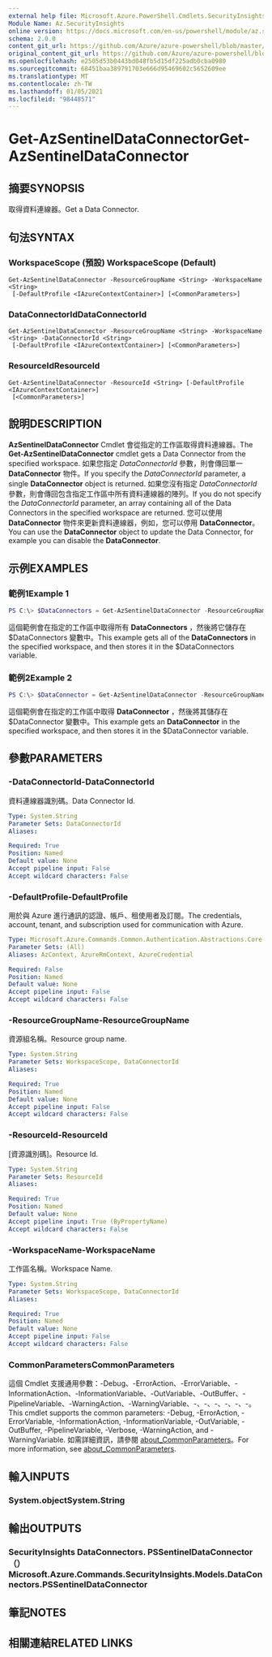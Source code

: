 ```yaml
---
external help file: Microsoft.Azure.PowerShell.Cmdlets.SecurityInsights.dll-Help.xml
Module Name: Az.SecurityInsights
online version: https://docs.microsoft.com/en-us/powershell/module/az.securityinsights/get-azsentineldataconnector
schema: 2.0.0
content_git_url: https://github.com/Azure/azure-powershell/blob/master/src/SecurityInsights/SecurityInsights/help/Get-AzSentinelDataConnector.md
original_content_git_url: https://github.com/Azure/azure-powershell/blob/master/src/SecurityInsights/SecurityInsights/help/Get-AzSentinelDataConnector.md
ms.openlocfilehash: e2505d53b0443bd048fb5d15df225adb0cba0980
ms.sourcegitcommit: 68451baa389791703e666d95469602c5652609ee
ms.translationtype: MT
ms.contentlocale: zh-TW
ms.lasthandoff: 01/05/2021
ms.locfileid: "98448571"
---
```

# <span data-ttu-id="a1b20-101">Get-AzSentinelDataConnector</span><span class="sxs-lookup"><span data-stu-id="a1b20-101">Get-AzSentinelDataConnector</span></span>

## <span data-ttu-id="a1b20-102">摘要</span><span class="sxs-lookup"><span data-stu-id="a1b20-102">SYNOPSIS</span></span>
<span data-ttu-id="a1b20-103">取得資料連線器。</span><span class="sxs-lookup"><span data-stu-id="a1b20-103">Get a Data Connector.</span></span>

## <span data-ttu-id="a1b20-104">句法</span><span class="sxs-lookup"><span data-stu-id="a1b20-104">SYNTAX</span></span>

### <span data-ttu-id="a1b20-105">WorkspaceScope (預設) </span><span class="sxs-lookup"><span data-stu-id="a1b20-105">WorkspaceScope (Default)</span></span>
```
Get-AzSentinelDataConnector -ResourceGroupName <String> -WorkspaceName <String>
 [-DefaultProfile <IAzureContextContainer>] [<CommonParameters>]
```

### <span data-ttu-id="a1b20-106">DataConnectorId</span><span class="sxs-lookup"><span data-stu-id="a1b20-106">DataConnectorId</span></span>
```
Get-AzSentinelDataConnector -ResourceGroupName <String> -WorkspaceName <String> -DataConnectorId <String>
 [-DefaultProfile <IAzureContextContainer>] [<CommonParameters>]
```

### <span data-ttu-id="a1b20-107">ResourceId</span><span class="sxs-lookup"><span data-stu-id="a1b20-107">ResourceId</span></span>
```
Get-AzSentinelDataConnector -ResourceId <String> [-DefaultProfile <IAzureContextContainer>]
 [<CommonParameters>]
```

## <span data-ttu-id="a1b20-108">說明</span><span class="sxs-lookup"><span data-stu-id="a1b20-108">DESCRIPTION</span></span>
<span data-ttu-id="a1b20-109">**AzSentinelDataConnector** Cmdlet 會從指定的工作區取得資料連線器。</span><span class="sxs-lookup"><span data-stu-id="a1b20-109">The **Get-AzSentinelDataConnector** cmdlet gets a Data Connector from the specified workspace.</span></span>
<span data-ttu-id="a1b20-110">如果您指定 *DataConnectorId* 參數，則會傳回單一 **DataConnector** 物件。</span><span class="sxs-lookup"><span data-stu-id="a1b20-110">If you specify the *DataConnectorId* parameter, a single **DataConnector** object is returned.</span></span>
<span data-ttu-id="a1b20-111">如果您沒有指定 *DataConnectorId* 參數，則會傳回包含指定工作區中所有資料連線器的陣列。</span><span class="sxs-lookup"><span data-stu-id="a1b20-111">If you do not specify the *DataConnectorId* parameter, an array containing all of the Data Connectors in the specified workspace are returned.</span></span>
<span data-ttu-id="a1b20-112">您可以使用 **DataConnector** 物件來更新資料連線器，例如，您可以停用 **DataConnector**。</span><span class="sxs-lookup"><span data-stu-id="a1b20-112">You can use the **DataConnector** object to update the Data Connector, for example you can disable the **DataConnector**.</span></span>

## <span data-ttu-id="a1b20-113">示例</span><span class="sxs-lookup"><span data-stu-id="a1b20-113">EXAMPLES</span></span>

### <span data-ttu-id="a1b20-114">範例1</span><span class="sxs-lookup"><span data-stu-id="a1b20-114">Example 1</span></span>
```powershell
PS C:\> $DataConnectors = Get-AzSentinelDataConnector -ResourceGroupName "MyResourceGroup" -WorkspaceName "MyWorkspaceName"
```

<span data-ttu-id="a1b20-115">這個範例會在指定的工作區中取得所有 **DataConnectors** ，然後將它儲存在 $DataConnectors 變數中。</span><span class="sxs-lookup"><span data-stu-id="a1b20-115">This example gets all of the **DataConnectors** in the specified workspace, and then stores it in the $DataConnectors variable.</span></span>

### <span data-ttu-id="a1b20-116">範例2</span><span class="sxs-lookup"><span data-stu-id="a1b20-116">Example 2</span></span>
```powershell
PS C:\> $DataConnector = Get-AzSentinelDataConnector -ResourceGroupName "MyResourceGroup" -WorkspaceName "MyWorkspaceName" -DataConnectorId "MyDataConnectorId"
```

<span data-ttu-id="a1b20-117">這個範例會在指定的工作區中取得 **DataConnector** ，然後將其儲存在 $DataConnector 變數中。</span><span class="sxs-lookup"><span data-stu-id="a1b20-117">This example gets an **DataConnector** in the specified workspace, and then stores it in the $DataConnector variable.</span></span>

## <span data-ttu-id="a1b20-118">參數</span><span class="sxs-lookup"><span data-stu-id="a1b20-118">PARAMETERS</span></span>

### <span data-ttu-id="a1b20-119">-DataConnectorId</span><span class="sxs-lookup"><span data-stu-id="a1b20-119">-DataConnectorId</span></span>
<span data-ttu-id="a1b20-120">資料連線器識別碼。</span><span class="sxs-lookup"><span data-stu-id="a1b20-120">Data Connector Id.</span></span>

```yaml
Type: System.String
Parameter Sets: DataConnectorId
Aliases:

Required: True
Position: Named
Default value: None
Accept pipeline input: False
Accept wildcard characters: False
```

### <span data-ttu-id="a1b20-121">-DefaultProfile</span><span class="sxs-lookup"><span data-stu-id="a1b20-121">-DefaultProfile</span></span>
<span data-ttu-id="a1b20-122">用於與 Azure 進行通訊的認證、帳戶、租使用者及訂閱。</span><span class="sxs-lookup"><span data-stu-id="a1b20-122">The credentials, account, tenant, and subscription used for communication with Azure.</span></span>

```yaml
Type: Microsoft.Azure.Commands.Common.Authentication.Abstractions.Core.IAzureContextContainer
Parameter Sets: (All)
Aliases: AzContext, AzureRmContext, AzureCredential

Required: False
Position: Named
Default value: None
Accept pipeline input: False
Accept wildcard characters: False
```

### <span data-ttu-id="a1b20-123">-ResourceGroupName</span><span class="sxs-lookup"><span data-stu-id="a1b20-123">-ResourceGroupName</span></span>
<span data-ttu-id="a1b20-124">資源組名稱。</span><span class="sxs-lookup"><span data-stu-id="a1b20-124">Resource group name.</span></span>

```yaml
Type: System.String
Parameter Sets: WorkspaceScope, DataConnectorId
Aliases:

Required: True
Position: Named
Default value: None
Accept pipeline input: False
Accept wildcard characters: False
```

### <span data-ttu-id="a1b20-125">-ResourceId</span><span class="sxs-lookup"><span data-stu-id="a1b20-125">-ResourceId</span></span>
<span data-ttu-id="a1b20-126">[資源識別碼]。</span><span class="sxs-lookup"><span data-stu-id="a1b20-126">Resource Id.</span></span>

```yaml
Type: System.String
Parameter Sets: ResourceId
Aliases:

Required: True
Position: Named
Default value: None
Accept pipeline input: True (ByPropertyName)
Accept wildcard characters: False
```

### <span data-ttu-id="a1b20-127">-WorkspaceName</span><span class="sxs-lookup"><span data-stu-id="a1b20-127">-WorkspaceName</span></span>
<span data-ttu-id="a1b20-128">工作區名稱。</span><span class="sxs-lookup"><span data-stu-id="a1b20-128">Workspace Name.</span></span>

```yaml
Type: System.String
Parameter Sets: WorkspaceScope, DataConnectorId
Aliases:

Required: True
Position: Named
Default value: None
Accept pipeline input: False
Accept wildcard characters: False
```

### <span data-ttu-id="a1b20-129">CommonParameters</span><span class="sxs-lookup"><span data-stu-id="a1b20-129">CommonParameters</span></span>
<span data-ttu-id="a1b20-130">這個 Cmdlet 支援通用參數：-Debug、-ErrorAction、-ErrorVariable、-InformationAction、-InformationVariable、-OutVariable、-OutBuffer、-PipelineVariable、-WarningAction、-WarningVariable、-、-、-、-、-、-。</span><span class="sxs-lookup"><span data-stu-id="a1b20-130">This cmdlet supports the common parameters: -Debug, -ErrorAction, -ErrorVariable, -InformationAction, -InformationVariable, -OutVariable, -OutBuffer, -PipelineVariable, -Verbose, -WarningAction, and -WarningVariable.</span></span> <span data-ttu-id="a1b20-131">如需詳細資訊，請參閱 [about_CommonParameters](http://go.microsoft.com/fwlink/?LinkID=113216)。</span><span class="sxs-lookup"><span data-stu-id="a1b20-131">For more information, see [about_CommonParameters](http://go.microsoft.com/fwlink/?LinkID=113216).</span></span>

## <span data-ttu-id="a1b20-132">輸入</span><span class="sxs-lookup"><span data-stu-id="a1b20-132">INPUTS</span></span>

### <span data-ttu-id="a1b20-133">System.object</span><span class="sxs-lookup"><span data-stu-id="a1b20-133">System.String</span></span>
## <span data-ttu-id="a1b20-134">輸出</span><span class="sxs-lookup"><span data-stu-id="a1b20-134">OUTPUTS</span></span>

### <span data-ttu-id="a1b20-135">SecurityInsights DataConnectors. PSSentinelDataConnector （）</span><span class="sxs-lookup"><span data-stu-id="a1b20-135">Microsoft.Azure.Commands.SecurityInsights.Models.DataConnectors.PSSentinelDataConnector</span></span>
## <span data-ttu-id="a1b20-136">筆記</span><span class="sxs-lookup"><span data-stu-id="a1b20-136">NOTES</span></span>

## <span data-ttu-id="a1b20-137">相關連結</span><span class="sxs-lookup"><span data-stu-id="a1b20-137">RELATED LINKS</span></span>
